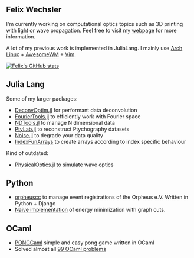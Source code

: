 ## Felix Wechsler

I'm currently working on computational optics topics such as 3D printing with light or wave propagation. Feel free to visit my [webpage](https://felixwechsler.science/) for more information.

A lot of my previous work is implemented in JuliaLang. I mainly use [Arch Linux](https://archlinux.org/) + [AwesomeWM](https://awesomewm.org/) + [Vim](https://www.vim.org/).

[![Felix's GitHub stats](https://github-readme-stats.vercel.app/api?username=roflmaostc)]()


## Julia Lang
Some of my larger packages:
* [DeconvOptim.jl](https://github.com/roflmaostc/DeconvOptim.jl) for performant data deconvolution
* [FourierTools.jl](https://github.com/bionanoimaging/FourierTools.jl) to efficiently work with Fourier space
* [NDTools.jl](https://github.com/bionanoimaging/NDTools.jl) to manage N dimensional data 
* [PtyLab.jl](https://github.com/PtyLab/PtyLab.jl) to reconstruct Ptychography datasets
* [Noise.jl](https://github.com/roflmaostc/Noise.jl) to degrade your data quality
* [IndexFunArrays](https://github.com/bionanoimaging/IndexFunArrays.jl) to create arrays according to index specific behaviour

Kind of outdated:
* [PhysicalOptics.jl](https://github.com/JuliaPhysics/PhysicalOptics.jl) to simulate wave optics


## Python
* [orpheuscc](https://www.orpheus-verein.de) to manage event registrations of the Orpheus e.V. Written in Python + Django
* [Naive implementation](https://github.com/roflmaostc/Fast-Approximate-Energy-Minimization-via-Graph-Cuts) of energy minimization with graph cuts. 

## OCaml
* [PONGCaml](https://github.com/roflmaostc/PONGCaml) simple and easy pong game written in OCaml
* Solved almost all [99 OCaml problems](https://github.com/roflmaostc/99-OCaml-Problems)
